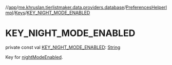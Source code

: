 //[app](../../../../index.md)/[me.khruslan.tierlistmaker.data.providers.database](../../index.md)/[PreferencesHelperImpl](../index.md)/[Keys](index.md)/[KEY_NIGHT_MODE_ENABLED](-k-e-y_-n-i-g-h-t_-m-o-d-e_-e-n-a-b-l-e-d.md)

# KEY_NIGHT_MODE_ENABLED

private const val [KEY_NIGHT_MODE_ENABLED](-k-e-y_-n-i-g-h-t_-m-o-d-e_-e-n-a-b-l-e-d.md): [String](https://kotlinlang.org/api/latest/jvm/stdlib/kotlin/-string/index.html)

Key for [nightModeEnabled](../night-mode-enabled.md).
